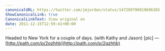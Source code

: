 ```yaml
---
canonicalURL: https://twitter.com/jmjordan/status/147299790919696385
ShowCanonicalLink: true
CanonicalLinkText: View original on
date: 2011-12-15T12:59:41+00:00
---
```

Headed to New York for a couple of days. (with Kathy and Jason) [pic] — [http://path.com/p/2qzhhb](http://path.com/p/2qzhhb)